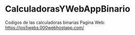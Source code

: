 # CalculadorasYWebAppBinario
Codigos de las calculadoras binarias 
Pagina Web: https://jos5webs.000webhostapp.com/
